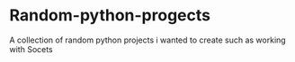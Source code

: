 # Random-python-progects
A collection of random python projects i wanted to create such as working with Socets 
